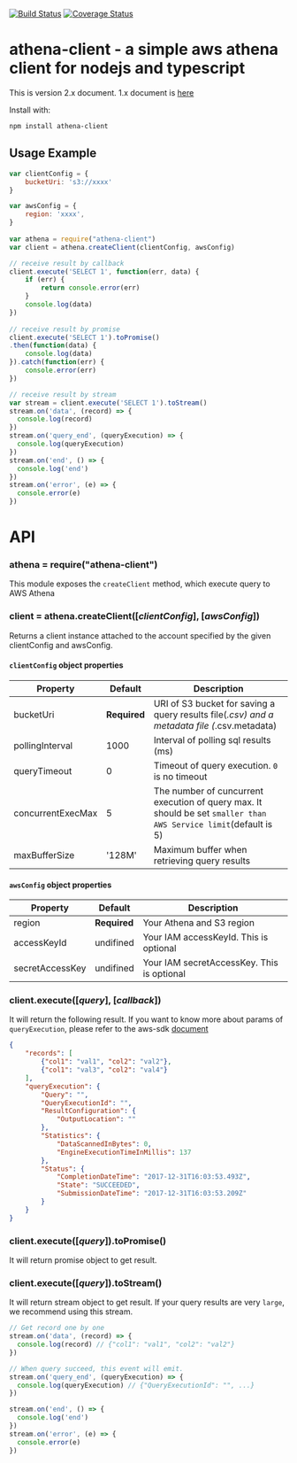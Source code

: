 [![Build Status](https://travis-ci.org/KoteiIto/node-athena.svg?branch=master)](https://travis-ci.org/KoteiIto/node-athena)
[![Coverage Status](https://coveralls.io/repos/github/KoteiIto/node-athena/badge.svg?branch=master)](https://coveralls.io/github/KoteiIto/node-athena?branch=master)

athena-client - a  simple aws athena client for nodejs and typescript
===========================
This is version 2.x document. 1.x document is [here](https://github.com/KoteiIto/node-athena/tree/1.x)

Install with:

    npm install athena-client

## Usage Example

```js
var clientConfig = {
    bucketUri: 's3://xxxx'
}

var awsConfig = {
    region: 'xxxx', 
}
 
var athena = require("athena-client")
var client = athena.createClient(clientConfig, awsConfig)

// receive result by callback
client.execute('SELECT 1', function(err, data) {
    if (err) {
        return console.error(err)
    }
    console.log(data)
})
 
// receive result by promise
client.execute('SELECT 1').toPromise()
.then(function(data) {
    console.log(data)
}).catch(function(err) {
    console.error(err)
})

// receive result by stream
var stream = client.execute('SELECT 1').toStream()
stream.on('data', (record) => {
  console.log(record)
})
stream.on('query_end', (queryExecution) => {
  console.log(queryExecution)
})
stream.on('end', () => {
  console.log('end')
})
stream.on('error', (e) => {
  console.error(e)
})
```

# API
### athena = require("athena-client")
This module exposes the `createClient` method, which execute query to AWS Athena

### client = athena.createClient([_clientConfig_], [_awsConfig_])
Returns a client instance attached to the account specified by the given clientConfig and awsConfig.

#### `clientConfig` object properties
| Property  | Default   | Description |
|-----------|-----------|-------------|
| bucketUri      | __Required__ | URI of S3 bucket for saving a query results file(*.csv) and a metadata file (*.csv.metadata) |
| pollingInterval      | 1000  |  Interval of polling sql results (ms) |
| queryTimeout      | 0      | Timeout of query execution.  `0` is no timeout |
| concurrentExecMax      | 5      | The number of cuncurrent execution of query max. It should be set `smaller than AWS Service limit`(default is 5) |
| maxBufferSize     | '128M' | Maximum buffer when retrieving query results |

#### `awsConfig` object properties
| Property  | Default   | Description |
|-----------|-----------|-------------|
| region        | __Required__ | Your Athena and S3 region |
| accessKeyId      | undifined  | Your IAM accessKeyId. This is optional |
| secretAccessKey      | undifined | Your IAM secretAccessKey. This is optional |

### client.execute([_query_], [_callback_])
It will return the following result.
If you want to know more about params of `queryExecution`, please refer to the aws-sdk [document](https://docs.aws.amazon.com/AWSJavaScriptSDK/latest/AWS/Athena.html#getQueryExecution-property)  

```json
{
    "records": [
        {"col1": "val1", "col2": "val2"},
        {"col1": "val3", "col2": "val4"}
    ],
    "queryExecution": {
        "Query": "", 
        "QueryExecutionId": "", 
        "ResultConfiguration": {
            "OutputLocation": ""
        }, 
        "Statistics": {
            "DataScannedInBytes": 0, 
            "EngineExecutionTimeInMillis": 137
        }, 
        "Status": {
            "CompletionDateTime": "2017-12-31T16:03:53.493Z", 
            "State": "SUCCEEDED", 
            "SubmissionDateTime": "2017-12-31T16:03:53.209Z"
        }
    }
}
```

### client.execute([_query_]).toPromise()
It will return promise object to get result.

### client.execute([_query_]).toStream()
It will return stream object to get result. If your query results are very `large`, we recommend using this stream. 

```js
// Get record one by one
stream.on('data', (record) => {
  console.log(record) // {"col1": "val1", "col2": "val2"}
})

// When query succeed, this event will emit.
stream.on('query_end', (queryExecution) => {
  console.log(queryExecution) // {"QueryExecutionId": "", ...}
})

stream.on('end', () => {
  console.log('end')
})
stream.on('error', (e) => {
  console.error(e)
})
```